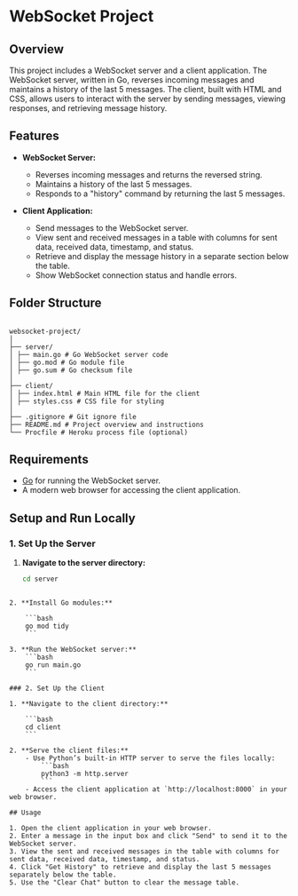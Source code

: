 # WebSocket Project

## Overview

This project includes a WebSocket server and a client application. The WebSocket server, written in Go, reverses incoming messages and maintains a history of the last 5 messages. The client, built with HTML and CSS, allows users to interact with the server by sending messages, viewing responses, and retrieving message history.

## Features

-   **WebSocket Server:**

    -   Reverses incoming messages and returns the reversed string.
    -   Maintains a history of the last 5 messages.
    -   Responds to a "history" command by returning the last 5 messages.

-   **Client Application:**
    -   Send messages to the WebSocket server.
    -   View sent and received messages in a table with columns for sent data, received data, timestamp, and status.
    -   Retrieve and display the message history in a separate section below the table.
    -   Show WebSocket connection status and handle errors.

## Folder Structure

```

websocket-project/
│
├── server/
│ ├── main.go # Go WebSocket server code
│ ├── go.mod # Go module file
│ ├── go.sum # Go checksum file
│
├── client/
│ ├── index.html # Main HTML file for the client
│ ├── styles.css # CSS file for styling
│
├── .gitignore # Git ignore file
├── README.md # Project overview and instructions
└── Procfile # Heroku process file (optional)

```

## Requirements

-   [Go](https://golang.org/doc/install) for running the WebSocket server.
-   A modern web browser for accessing the client application.

## Setup and Run Locally

### 1. Set Up the Server

1. **Navigate to the server directory:**
    ```bash
    cd server
    ```

````

2. **Install Go modules:**

    ```bash
    go mod tidy
    ```

3. **Run the WebSocket server:**
    ```bash
    go run main.go
    ```

### 2. Set Up the Client

1. **Navigate to the client directory:**

    ```bash
    cd client
    ```

2. **Serve the client files:**
    - Use Python’s built-in HTTP server to serve the files locally:
        ```bash
        python3 -m http.server
        ```
    - Access the client application at `http://localhost:8000` in your web browser.

## Usage

1. Open the client application in your web browser.
2. Enter a message in the input box and click "Send" to send it to the WebSocket server.
3. View the sent and received messages in the table with columns for sent data, received data, timestamp, and status.
4. Click "Get History" to retrieve and display the last 5 messages separately below the table.
5. Use the "Clear Chat" button to clear the message table.
````
